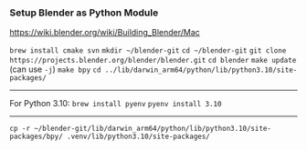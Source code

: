 ### Setup Blender as Python Module

https://wiki.blender.org/wiki/Building_Blender/Mac

`brew install cmake svn`
`mkdir ~/blender-git`
`cd ~/blender-git`
`git clone https://projects.blender.org/blender/blender.git`
`cd blender`
`make update` (can use `-j`)
`make bpy`
`cd ../lib/darwin_arm64/python/lib/python3.10/site-packages/`

---

For Python 3.10:
`brew install pyenv`
`pyenv install 3.10`

---

`cp -r ~/blender-git/lib/darwin_arm64/python/lib/python3.10/site-packages/bpy/ .venv/lib/python3.10/site-packages/`
